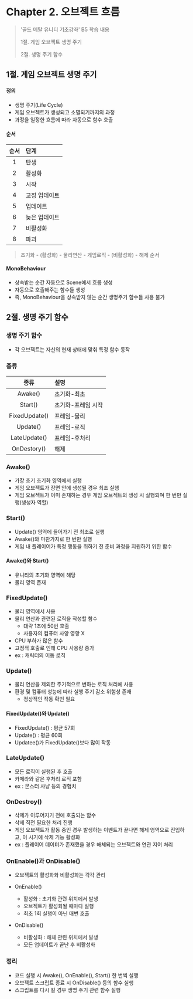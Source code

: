 # Chapter 2. 오브젝트 흐름

> '골드 메탈 유니티 기초강좌' B5 학습 내용
>
> 1절. 게임 오브젝트 생명 주기
>
> 2절. 생명 주기 함수

## 1절. 게임 오브젝트 생명 주기

#### 정의

- 생명 주기(Life Cycle)
- 게임 오브젝트가 생성되고 소멸되기까지의 과정
- 과정을 일정한 흐름에 따라 자동으로 함수 호출

#### 순서

| 순서 | 단계          |
| :--: | :------------ |
|  1   | 탄생          |
|  2   | 활성화        |
|  3   | 시작          |
|  4   | 고정 업데이트 |
|  5   | 업데이트      |
|  6   | 늦은 업데이트 |
|  7   | 비활성화      |
|  8   | 파괴          |

> 초기화 - (활성화) - 물리연산 - 게임로직 - (비활성화) - 해제 순서

#### MonoBehaviour

- 상속받는 순간 자동으로 Scene에서 흐름 생성
- 자동으로 호출해주는 함수들 생성
- 즉, MonoBehaviour을 상속받지 않는 순간 생명주기 함수들 사용 불가

## 2절. 생명 주기 함수

### 생명 주기 함수

- 각 오브젝트는 자신의 현재 상태에 맞춰 특정 함수 동작

### 종류

|     종류      | 설명               |
| :-----------: | :----------------- |
|    Awake()    | 초기화-최초        |
|    Start()    | 초기화-프레임 시작 |
| FixedUpdate() | 프레임-물리        |
|   Update()    | 프레임-로직        |
| LateUpdate()  | 프레임-후처리      |
|  OnDestory()  | 해제               |

### Awake()

- 가장 초기 초기화 영역에서 실행
- 게임 오브젝트가 장면 안에 생성될 경우 최초 실행
- 게임 오브젝트가 이미 존재하는 경우 게임 오브젝트의 생성 시 실행되며 한 번만 실행(생성자 역할)

### Start()

- Update() 영역에 들어가기 전 최초로 실행
- Awake()와 마찬가지로 한 번만 실행
- 게임 내 플레이어가 특정 행동을 취하기 전 준비 과정을 지원하기 위한 함수

#### Awake()와 Start()

- 유니티의 초기화 영역에 해당
- 물리 영역 존재

### FixedUpdate()

- 물리 영역에서 사용
- 물리 연산과 관련된 로직을 작성할 함수
  - 대략 1초에 50번 호출
  - 사용자의 컴퓨터 사양 영향 X
- CPU 부하가 많은 함수
- 고정적 호출로 인해 CPU 사용량 증가
- ex : 캐릭터의 이동 로직

### Update()

- 물리 연산을 제외한 주기적으로 변하는 로직 처리에 사용
- 환경 및 컴퓨터 성능에 따라 실행 주기 감소 위험성 존재
  - 정상적인 작동 확인 필요

#### FixedUpdate()와 Update()

- FixedUpdate() : 평균 57회
- Update() : 평균 60회
- Updatee()가 FixedUpdate()보다 많이 작동

### LateUpdate()

- 모든 로직이 실행된 후 호출
- 카메라와 같은 후처리 로직 포함
- ex : 몬스터 사냥 등의 경험치

### OnDestroy()

- 삭제가 이루어지기 전에 호출되는 함수
- 삭제 직전 필요한 처리 진행
- 게임 오브젝트가 활동 중인 경우 발생하는 이벤트가 끝나면 해제 영역으로 진입하고, 이 시기에 삭제 기능 활성화
- ex : 플레이어 데이터가 존재했을 경우 해체되는 오브젝트와 연관 지어 처리

### OnEnable()과 OnDisable()

- 오브젝트의 활성화화 비활성화는 각각 관리

- OnEnable()

  - 활성화 : 초기화 관련 위치에서 발생
  - 오브젝트가 활성화될 때마다 실행
  - 최초 1회 실행이 아닌 매번 호출

- OnDisable()
  - 비활성화 : 해체 관련 위치에서 발생
  - 모든 업데이트가 끝난 후 비활성화

### 정리

- 코드 실행 시 Awake(), OnEnable(), Start() 한 번씩 실행
- 오브젝트 스크립트 종료 시 OnDisable() 등의 함수 실행
- 스크립트를 다시 킬 경우 생명 주기 관련 함수 실행
